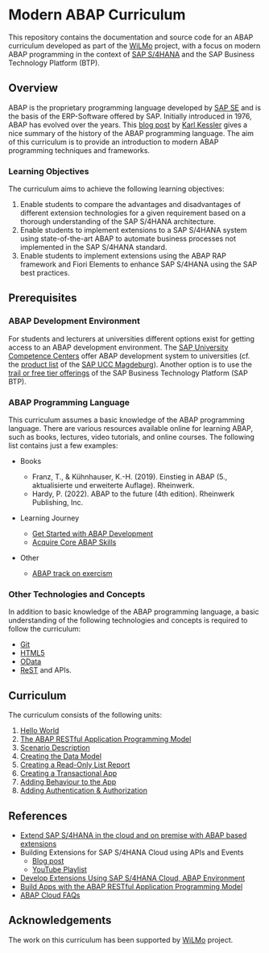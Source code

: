 # Modern ABAP Curriculum

This repository contains the documentation and source code for an ABAP
curriculum developed as part of the [WiLMo](https://www.dh.nrw/kooperationen/OERContent.nrw%202021-95) project,
with a focus on modern ABAP programming in the context of [SAP S/4HANA](https://en.wikipedia.org/wiki/SAP_S/4HANA)
and the SAP Business Technology Platform (BTP).

## Overview

ABAP is the proprietary
programming language developed by [SAP SE](https://www.sap.com/) and is the basis of the ERP-Software offered by SAP.
Initially introduced in 1976, ABAP has evolved over the years.
This [blog post](https://blogs.sap.com/2022/09/01/evolution-of-abap/) by [Karl Kessler](https://people.sap.com/karl.kessler)
gives a nice summary of the history of the ABAP programming language.
The aim of this curriculum is to provide an
introduction to modern ABAP programming techniques and frameworks.

### Learning Objectives

The curriculum aims to achieve the following learning objectives:

1. Enable students to compare the advantages and disadvantages of different extension
   technologies for a given requirement based on a thorough understanding of the SAP S/4HANA architecture.
1. Enable students to implement extensions to a SAP S/4HANA system using state-of-the-art
   ABAP to automate business processes not implemented in the SAP S/4HANA standard.
1. Enable students to implement extensions using the ABAP RAP framework and Fiori
   Elements to enhance SAP S/4HANA using the SAP best practices.

## Prerequisites

### ABAP Development Environment

For students and lecturers at universities different options exist for getting access to an ABAP development environment.
The [SAP University Competence Centers](https://www.sap-ucc.com/) offer ABAP development system to universities (cf. the
[product list](https://portal.ucc.ovgu.de/services-produkte_rv/produktliste/) of the [SAP UCC Magdeburg](https://portal.ucc.ovgu.de/)).
Another option is to use the [trail or free tier offerings](https://www.sap.com/products/technology-platform/trial.html)
of the SAP Business Technology Platform (SAP BTP).

### ABAP Programming Language

This curriculum assumes a basic knowledge of the ABAP programming language. There
are various resources available online for learning ABAP, such as books, lectures,
video tutorials, and online courses. The following list contains just a few examples:

- Books

  - Franz, T., & Kühnhauser, K.-H. (2019). Einstieg in ABAP (5., aktualisierte und erweiterte Auflage). Rheinwerk.
  - Hardy, P. (2022). ABAP to the future (4th edition). Rheinwerk Publishing, Inc.

- Learning Journey

  - [Get Started with ABAP Development](https://developers.sap.com/mission.abap-dev-get-started.html)
  - [Acquire Core ABAP Skills](https://learning.sap.com/learning-journey/acquire-core-abap-skills)

- Other
  - [ABAP track on exercism](https://exercism.org/tracks/abap)

### Other Technologies and Concepts

In addition to basic knowledge of the ABAP programming language, a basic understanding
of the following technologies and concepts is required to follow the curriculum:

- [Git](https://en.wikipedia.org/wiki/Git)
- [HTML5](https://en.wikipedia.org/wiki/HTML5)
- [OData](https://www.odata.org/)
- [ReST](https://en.wikipedia.org/wiki/Representational_state_transfer) and APIs.

## Curriculum

The curriculum consists of the following units:

1. [Hello World](./docs/hello_world.md)
1. [The ABAP RESTful Application Programming Model](./docs/abap_rap.md)
1. [Scenario Description](./docs/scenario_description.md)
1. [Creating the Data Model](./docs/data_model.md)
1. [Creating a Read-Only List Report](./docs/ro_list_report.md)
1. [Creating a Transactional App](./docs/transactional_app.md)
1. [Adding Behaviour to the App](./docs/adding_behaviour.md)
1. [Adding Authentication & Authorization](./docs/authentication.md)

## References

- [Extend SAP S/4HANA in the cloud and on premise with ABAP based extensions](https://www.sap.com/documents/2022/10/52e0cd9b-497e-0010-bca6-c68f7e60039b.html)
- Building Extensions for SAP S/4HANA Cloud using APIs and Events
  - [Blog post](https://blogs.sap.com/2019/10/22/building-extensions-for-the-intelligent-enterprise-on-sap-cloud-platform/)
  - [YouTube Playlist](https://www.youtube.com/playlist?list=PLkzo92owKnVxiagp35AcwoxOlX0J4hLyY)
- [Develop Extensions Using SAP S/4HANA Cloud, ABAP Environment](https://learning.sap.com/learning-journey/develop-extensions-using-sap-s-4hana-cloud-abap-environment)
- [Build Apps with the ABAP RESTful Application Programming Model](https://open.sap.com/courses/cp13)
- [ABAP Cloud FAQs](https://community.sap.com/topics/abap/abap-cloud-faq)

## Acknowledgements

The work on this curriculum has been supported by [WiLMo](https://www.dh.nrw/kooperationen/OERContent.nrw%202021-95) project.
